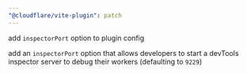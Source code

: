 ```yaml
---
"@cloudflare/vite-plugin": patch
---
```


add `inspectorPort` option to plugin config

add an `inspectorPort` option that allows developers to start a devTools inspector server to debug their workers (defaulting to `9229`)
